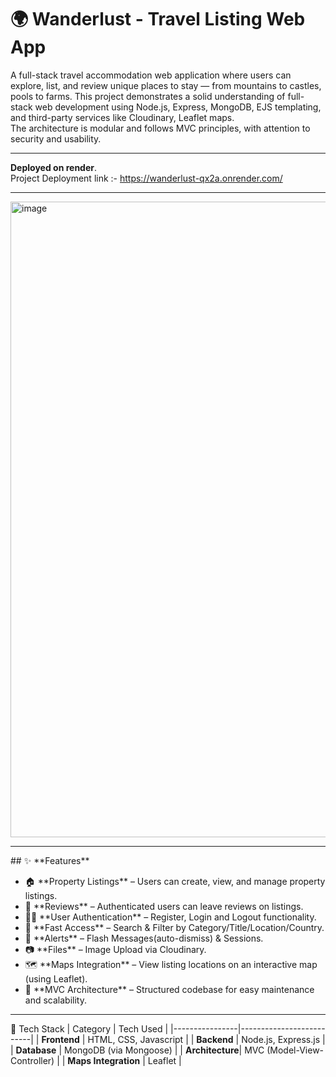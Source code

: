 # 🌍 Wanderlust - Travel Listing Web App
A full-stack travel accommodation web application where users can explore, list, and review unique places to stay — from mountains to castles, pools to farms.
This project demonstrates a solid understanding of full-stack web development using Node.js, Express, MongoDB, EJS templating, and third-party services like Cloudinary, Leaflet maps.   
The architecture is modular and follows MVC principles, with attention to security and usability.
<hr>

**Deployed on render**.<br>
Project Deployment link :- https://wanderlust-qx2a.onrender.com/
<hr>
<img width="1919" height="1017" alt="image" src="https://github.com/user-attachments/assets/338fe96a-fb5c-438f-9d50-8b2d7c801f5f" />
<hr>
## ✨ **Features**<br>
<ul>
  <li>🏠 **Property Listings** – Users can create, view, and manage property listings.</li>
  <li>📝 **Reviews** – Authenticated users can leave reviews on listings.</li>
  <li>🧑‍💻 **User Authentication** – Register, Login and Logout functionality.</li>
  <li>🔎 **Fast Access** – Search & Filter by Category/Title/Location/Country.</li>
  <li>🔐 **Alerts** – Flash Messages(auto-dismiss) & Sessions.</li>
  <li>📷 **Files** – Image Upload via Cloudinary.</li>
  <li>🗺️ **Maps Integration** – View listing locations on an interactive map (using Leaflet).</li>
  <li>🧭 **MVC Architecture** – Structured codebase for easy maintenance and scalability.</li>
</ul>
<hr>

🧱 Tech Stack
| Category        | Tech Used                |
|----------------|--------------------------|
| **Frontend**    | HTML, CSS, Javascript                 |
| **Backend**     | Node.js, Express.js      |
| **Database**    | MongoDB (via Mongoose)   |
| **Architecture**| MVC (Model-View-Controller) |
| **Maps Integration** | Leaflet   |

